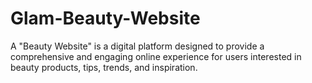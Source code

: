 # Glam-Beauty-Website
A "Beauty Website" is a digital platform designed to provide a comprehensive and engaging online experience for users interested in beauty products, tips, trends, and inspiration. 
